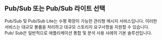 ## Pub/Sub 또는 Pub/Sub 라이트 선택

Pub/Sub 및 Pub/Sub Lite는 수평 확장이 가능한 관리형 메시지 서비스입니다. 이러한 서비스는 대규모 볼륨을 처리하고 대규모 스토리지 요구사항을 지원할 수 있습니다. Pub/ Sub은 일반적으로 애플리케이션 통합 및 분석 사용 사례의 기본 솔루션입니다. 

